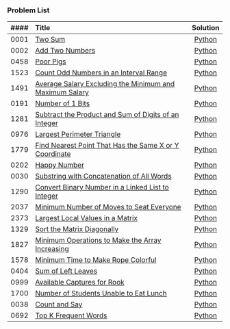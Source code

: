 ### Problem List

| #### | Title | Solution |
| :---: | :--- | :---: |
| 0001 | [Two Sum](https://leetcode.com/problems/two-sum/) | [Python](Python/0001.py) |
| 0002 | [Add Two Numbers](https://leetcode.com/problems/add-two-numbers/) | [Python](Python/0002.py) |
| 0458 | [Poor Pigs](https://leetcode.com/problems/poor-pigs/) | [Python](Python/0458.py) |
| 1523 | [Count Odd Numbers in an Interval Range](https://leetcode.com/problems/count-odd-numbers-in-an-interval-range/) | [Python](Python/1523.py) |
| 1491 | [Average Salary Excluding the Minimum and Maximum Salary](https://leetcode.com/problems/average-salary-excluding-the-minimum-and-maximum-salary/) | [Python](Python/1491.py) |
| 0191 | [Number of 1 Bits](https://leetcode.com/problems/number-of-1-bits/) | [Python](Python/0191.py) |
| 1281 | [Subtract the Product and Sum of Digits of an Integer](https://leetcode.com/problems/subtract-the-product-and-sum-of-digits-of-an-integer/) | [Python](Python/1281.py) |
| 0976 | [Largest Perimeter Triangle](https://leetcode.com/problems/largest-perimeter-triangle/)| [Python](Python/0976.py) |
| 1779 | [Find Nearest Point That Has the Same X or Y Coordinate](https://leetcode.com/problems/find-nearest-point-that-has-the-same-x-or-y-coordinate/) | [Python](Python/1779.py) |
| 0202 | [Happy Number](https://leetcode.com/problems/happy-number/) | [Python](Python/0202.py) |
| 0030 | [Substring with Concatenation of All Words](https://leetcode.com/problems/substring-with-concatenation-of-all-words/) | [Python](Python/0030.py) |
| 1290 | [Convert Binary Number in a Linked List to Integer](https://leetcode.com/problems/convert-binary-number-in-a-linked-list-to-integer/) | [Python](Python/1290.py) |
| 2037 | [Minimum Number of Moves to Seat Everyone](https://leetcode.com/problems/minimum-number-of-moves-to-seat-everyone/) | [Python](Python/2037.py) |
| 2373 | [Largest Local Values in a Matrix](https://leetcode.com/problems/largest-local-values-in-a-matrix/) | [Python](Python/2373.py) |
| 1329 | [Sort the Matrix Diagonally](https://leetcode.com/problems/sort-the-matrix-diagonally/) | [Python](Python/1329.py) |
| 1827 | [Minimum Operations to Make the Array Increasing](https://leetcode.com/problems/minimum-operations-to-make-the-array-increasing/) | [Python](Python/1827.py) |
| 1578 | [Minimum Time to Make Rope Colorful](https://leetcode.com/problems/minimum-time-to-make-rope-colorful) | [Python](Python/1578.py) |
| 0404 | [Sum of Left Leaves](https://leetcode.com/problems/sum-of-left-leaves/) | [Python](Python/0404.py) |
| 0999 | [Available Captures for Rook](https://leetcode.com/problems/available-captures-for-rook/) | [Python](Python/0999.py) |
| 1700 | [Number of Students Unable to Eat Lunch](https://leetcode.com/problems/number-of-students-unable-to-eat-lunch/) | [Python](Python/1700.py) |
| 0038 | [Count and Say](https://leetcode.com/problems/count-and-say/) | [Python](Python/0038.py) |
| 0692 | [Top K Frequent Words](https://leetcode.com/problems/top-k-frequent-words) | [Python](Python/0692.py) |
